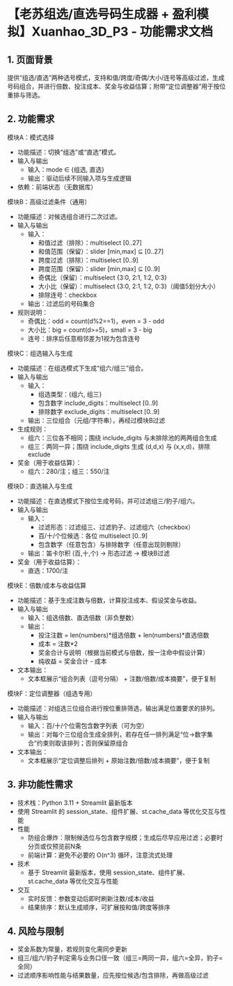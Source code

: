 # 【老苏组选/直选号码生成器 + 盈利模拟】Xuanhao_3D_P3 - 功能需求文档

## 1. 页面背景
提供“组选/直选”两种选号模式，支持和值/跨度/奇偶/大小/连号等高级过滤，生成号码组合，并进行倍数、投注成本、奖金与收益估算；附带“定位调整器”用于按位重排与筛选。

## 2. 功能需求

模块A：模式选择
- 功能描述：切换“组选”或“直选”模式。
- 输入与输出
  - 输入：mode ∈ {组选, 直选}
  - 输出：驱动后续不同输入项与生成逻辑
- 依赖：前端状态（无数据库）

模块B：高级过滤条件（通用）
- 功能描述：对候选组合进行二次过滤。
- 输入与输出
  - 输入：
    - 和值过滤（排除）：multiselect [0..27]
    - 和值范围（保留）：slider [min,max] ⊆ [0..27]
    - 跨度过滤（排除）：multiselect [0..9]
    - 跨度范围（保留）：slider [min,max] ⊆ [0..9]
    - 奇偶比（保留）：multiselect {3:0, 2:1, 1:2, 0:3}
    - 大小比（保留）：multiselect {3:0, 2:1, 1:2, 0:3}（阈值5划分大小）
    - 排除连号：checkbox
  - 输出：过滤后的号码集合
- 规则说明：
  - 奇偶比：odd = count(d%2==1)，even = 3 - odd
  - 大小比：big = count(d>=5)，small = 3 - big
  - 连号：排序后任意相邻差为1视为包含连号

模块C：组选输入与生成
- 功能描述：在组选模式下生成“组六/组三”组合。
- 输入与输出
  - 输入：
    - 组选类型：{组六, 组三}
    - 包含数字 include_digits：multiselect [0..9]
    - 排除数字 exclude_digits：multiselect [0..9]
  - 输出：三位组合（元组/字符串），再经过模块B过滤
- 生成规则：
  - 组六：三位各不相同；围绕 include_digits 与未排除池的两两组合生成
  - 组三：两同一异；围绕 include_digits 生成 (d,d,x) 与 (x,x,d)，排除 exclude
- 奖金（用于收益估算）：
  - 组六：280/注；组三：550/注

模块D：直选输入与生成
- 功能描述：在直选模式下按位生成号码，并可过滤组三/豹子/组六。
- 输入与输出
  - 输入：
    - 过滤形态：过滤组三、过滤豹子、过滤组六（checkbox）
    - 百/十/个位候选：各位 multiselect [0..9]
    - 包含数字（任意包含）与排除数字（任意出现则剔除）
  - 输出：笛卡尔积 (百,十,个) → 形态过滤 → 模块B过滤
- 奖金（用于收益估算）：
  - 直选：1700/注

模块E：倍数/成本与收益估算
- 功能描述：基于生成注数与倍数，计算投注成本、假设奖金与收益。
- 输入与输出
  - 输入：组选倍数、直选倍数（非负整数）
  - 输出：
    - 投注注数 = len(numbers)*组选倍数 + len(numbers)*直选倍数
    - 成本 = 注数*2
    - 奖金合计与说明（根据当前模式与倍数，按一注命中假设计算）
    - 纯收益 = 奖金合计 - 成本
- 文本输出：
  - 文本框展示“组合列表（逗号分隔） + 注数/倍数/成本摘要”，便于复制

模块F：定位调整器（组选专用）
- 功能描述：对组选三位组合进行按位重排筛选，输出满足位置要求的排列。
- 输入与输出
  - 输入：百/十/个位需包含数字列表（可为空）
  - 输出：对每个三位组合生成全排列，若存在任一排列满足“位→数字集合”约束则取该排列；否则保留原组合
- 文本输出：
  - 文本框展示“定位调整后排列 + 原始注数/倍数/成本摘要”，便于复制

## 3. 非功能性需求
- 技术栈：Python 3.11 + Streamlit 最新版本
- 使用 Streamlit 的 session_state、组件扩展、st.cache_data 等优化交互与性能
- 性能
  - 防组合爆炸：限制候选位与包含数字规模；生成后尽早应用过滤；必要时分页或仅预览前N条
  - 前端计算：避免不必要的 O(n^3) 循环，注意流式处理
- 技术
  - 基于 Streamlit 最新版本，使用 session_state、组件扩展、st.cache_data 等优化交互与性能
- 交互
  - 实时反馈：参数变动后即时刷新注数/成本/收益
  - 结果排序：默认生成顺序，可扩展按和值/跨度等排序

## 4. 风险与限制
- 奖金系数为常量，若规则变化需同步更新
- 组三/组六/豹子判定需与业务口径一致（组三=两同一异，组六=全异，豹子=全同）
- 过滤顺序影响性能与结果数量，应先按位候选/包含排除，再做高级过滤